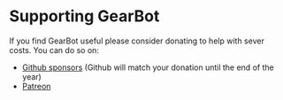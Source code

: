# Supporting GearBot
If you find GearBot useful please consider donating to help with sever costs.
You can do so on:
- [Github sponsors](https://github.com/sponsors/AEnterprise) (Github will match your donation until the end of the year)
- [Patreon](https://www.patreon.com/AEnterprise)